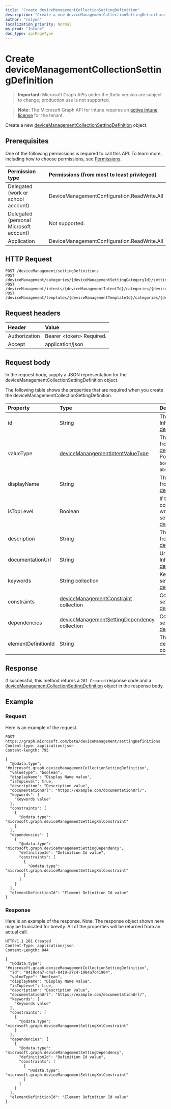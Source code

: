 ```yaml
---
title: "Create deviceManagementCollectionSettingDefinition"
description: "Create a new deviceManagementCollectionSettingDefinition object."
author: "rolyon"
localization_priority: Normal
ms.prod: "Intune"
doc_type: apiPageType
---
```


# Create deviceManagementCollectionSettingDefinition

> **Important:** Microsoft Graph APIs under the /beta version are subject to change; production use is not supported.

> **Note:** The Microsoft Graph API for Intune requires an [active Intune license](https://go.microsoft.com/fwlink/?linkid=839381) for the tenant.

Create a new [deviceManagementCollectionSettingDefinition](../resources/intune-deviceintent-devicemanagementcollectionsettingdefinition.md) object.

## Prerequisites
One of the following permissions is required to call this API. To learn more, including how to choose permissions, see [Permissions](/graph/permissions-reference).

|Permission type|Permissions (from most to least privileged)|
|:---|:---|
|Delegated (work or school account)|DeviceManagementConfiguration.ReadWrite.All|
|Delegated (personal Microsoft account)|Not supported.|
|Application|DeviceManagementConfiguration.ReadWrite.All|

## HTTP Request
<!-- {
  "blockType": "ignored"
}
-->
``` http
POST /deviceManagement/settingDefinitions
POST /deviceManagement/categories/{deviceManagementSettingCategoryId}/settingDefinitions
POST /deviceManagement/intents/{deviceManagementIntentId}/categories/{deviceManagementIntentSettingCategoryId}/settingDefinitions
POST /deviceManagement/templates/{deviceManagementTemplateId}/categories/{deviceManagementTemplateSettingCategoryId}/settingDefinitions
```

## Request headers
|Header|Value|
|:---|:---|
|Authorization|Bearer &lt;token&gt; Required.|
|Accept|application/json|

## Request body
In the request body, supply a JSON representation for the deviceManagementCollectionSettingDefinition object.

The following table shows the properties that are required when you create the deviceManagementCollectionSettingDefinition.

|Property|Type|Description|
|:---|:---|:---|
|id|String|The ID of the setting definition Inherited from [deviceManagementSettingDefinition](../resources/intune-deviceintent-devicemanagementsettingdefinition.md)|
|valueType|[deviceManangementIntentValueType](../resources/intune-deviceintent-devicemanangementintentvaluetype.md)|The data type of the value Inherited from [deviceManagementSettingDefinition](../resources/intune-deviceintent-devicemanagementsettingdefinition.md). Possible values are: `integer`, `boolean`, `string`, `complex`, `collection`, `abstractComplex`.|
|displayName|String|The setting's display name Inherited from [deviceManagementSettingDefinition](../resources/intune-deviceintent-devicemanagementsettingdefinition.md)|
|isTopLevel|Boolean|If the setting is top level, it can be configured without the need to be wrapped in a collection or complex setting Inherited from [deviceManagementSettingDefinition](../resources/intune-deviceintent-devicemanagementsettingdefinition.md)|
|description|String|The setting's description Inherited from [deviceManagementSettingDefinition](../resources/intune-deviceintent-devicemanagementsettingdefinition.md)|
|documentationUrl|String|Url to setting documentation Inherited from [deviceManagementSettingDefinition](../resources/intune-deviceintent-devicemanagementsettingdefinition.md)|
|keywords|String collection|Keywords associated with the setting Inherited from [deviceManagementSettingDefinition](../resources/intune-deviceintent-devicemanagementsettingdefinition.md)|
|constraints|[deviceManagementConstraint](../resources/intune-deviceintent-devicemanagementconstraint.md) collection|Collection of constraints for the setting value Inherited from [deviceManagementSettingDefinition](../resources/intune-deviceintent-devicemanagementsettingdefinition.md)|
|dependencies|[deviceManagementSettingDependency](../resources/intune-deviceintent-devicemanagementsettingdependency.md) collection|Collection of dependencies on other settings Inherited from [deviceManagementSettingDefinition](../resources/intune-deviceintent-devicemanagementsettingdefinition.md)|
|elementDefinitionId|String|The Setting Definition ID that describes what each element of the collection looks like|



## Response
If successful, this method returns a `201 Created` response code and a [deviceManagementCollectionSettingDefinition](../resources/intune-deviceintent-devicemanagementcollectionsettingdefinition.md) object in the response body.

## Example

### Request
Here is an example of the request.
``` http
POST https://graph.microsoft.com/beta/deviceManagement/settingDefinitions
Content-type: application/json
Content-length: 795

{
  "@odata.type": "#microsoft.graph.deviceManagementCollectionSettingDefinition",
  "valueType": "boolean",
  "displayName": "Display Name value",
  "isTopLevel": true,
  "description": "Description value",
  "documentationUrl": "https://example.com/documentationUrl/",
  "keywords": [
    "Keywords value"
  ],
  "constraints": [
    {
      "@odata.type": "microsoft.graph.deviceManagementSettingXmlConstraint"
    }
  ],
  "dependencies": [
    {
      "@odata.type": "microsoft.graph.deviceManagementSettingDependency",
      "definitionId": "Definition Id value",
      "constraints": [
        {
          "@odata.type": "microsoft.graph.deviceManagementSettingXmlConstraint"
        }
      ]
    }
  ],
  "elementDefinitionId": "Element Definition Id value"
}
```

### Response
Here is an example of the response. Note: The response object shown here may be truncated for brevity. All of the properties will be returned from an actual call.
``` http
HTTP/1.1 201 Created
Content-Type: application/json
Content-Length: 844

{
  "@odata.type": "#microsoft.graph.deviceManagementCollectionSettingDefinition",
  "id": "0419c4a7-c4a7-0419-a7c4-1904a7c41904",
  "valueType": "boolean",
  "displayName": "Display Name value",
  "isTopLevel": true,
  "description": "Description value",
  "documentationUrl": "https://example.com/documentationUrl/",
  "keywords": [
    "Keywords value"
  ],
  "constraints": [
    {
      "@odata.type": "microsoft.graph.deviceManagementSettingXmlConstraint"
    }
  ],
  "dependencies": [
    {
      "@odata.type": "microsoft.graph.deviceManagementSettingDependency",
      "definitionId": "Definition Id value",
      "constraints": [
        {
          "@odata.type": "microsoft.graph.deviceManagementSettingXmlConstraint"
        }
      ]
    }
  ],
  "elementDefinitionId": "Element Definition Id value"
}
```




